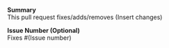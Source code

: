 **Summary**<br/>
This pull request fixes/adds/removes (Insert changes)

**Issue Number (Optional)**<br/>
Fixes #(Issue number)

